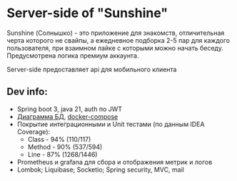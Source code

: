 # Server-side of "Sunshine"

Sunshine (Солнышко) - это приложение для знакомств, отличительная
черта которого не свайпы, а ежедневное подборка 2-5 пар для каждого 
пользователя, при взаимном лайке с которыми можно начать беседу. 
Предусмотрена логика премиум аккаунта.

Server-side предоставляет api для мобильного клиента


## Dev info:
- Spring boot 3, java 21, auth по JWT
- [Диаграмма БД](db_diagram.pdf), [docker-compose](docker-compose.yaml)
- Покрытие интеграционными и Unit тестами (по данным IDEA Coverage):
  - Class - 94% (110/117)
  - Method - 90% (537/594)
  - Line - 87% (1268/1446)
- Prometheus и grafana для сбора и отображения метрик и логов
- Lombok; Liquibase; Socketio; Spring security, MVC, mail
